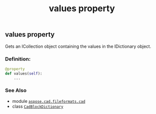 ﻿---
title: values property
second_title: Aspose.CAD for Python via .NET API References
description: 
type: docs
weight: 130
url: /aspose.cad.fileformats.cad/cadblockdictionary/values/
is_root: false
---

## values property


Gets an 
ICollection object containing the values in the 
IDictionary object.
### Definition:
```python
@property
def values(self):
    ...
```

### See Also
* module [`aspose.cad.fileformats.cad`](../../)
* class [`CadBlockDictionary`](/cad/python-net/aspose.cad.fileformats.cad/cadblockdictionary)
